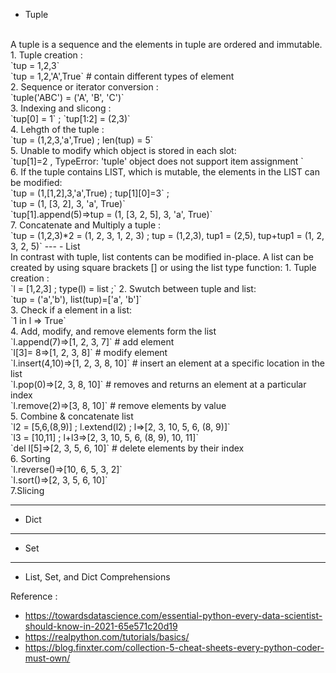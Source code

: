 
- Tuple
<br> 
A tuple is a sequence and the elements in tuple are ordered and immutable. 
1. Tuple creation : 
<br>
`tup = 1,2,3`
<br>
`tup = 1,2,'A',True` # contain different types of element
<br>
2. Sequence or iterator conversion :
<br>
`tuple('ABC') = ('A', 'B', 'C')`
<br>
3. Indexing and slicong : 
<br>
`tup[0] = 1` ; `tup[1:2] = (2,3)`
<br>
4. Lehgth of the tuple : 
<br>
`tup = (1,2,3,'a',True) ; len(tup) = 5`
<br>
5. Unable to modify which object is stored in each slot: 
<br>
`tup[1]=2 , TypeError: 'tuple' object does not support item assignment `
<br>
6. If the tuple contains LIST, which is mutable, the elements in the LIST can be modified: 
<br>
`tup = (1,[1,2],3,'a',True) ; tup[1][0]=3` ; 
<br>
`tup = (1, [3, 2], 3, 'a', True)`
<br>
`tup[1].append(5)=>tup = (1, [3, 2, 5], 3, 'a', True)`
<br>
7. Concatenate and Multiply a tuple : 
<br>
`tup = (1,2,3)*2 = (1, 2, 3, 1, 2, 3) ; tup = (1,2,3), tup1 = (2,5), tup+tup1 = (1, 2, 3, 2, 5)`
---
- List
<br>
In contrast with tuple, list contents can be modified in-place. A list can be created by using square brackets [] or using the list type function:
1. Tuple creation : 
<br>
`l = [1,2,3] ; type(l) = list ;`
2. Swutch between tuple and list:
<br>
`tup = ('a','b'), list(tup)=['a', 'b']` 
<br>
3. Check if a element in a list:
<br>
`1 in l => True`
<br>
4. Add, modify, and remove elements form the list
<br>
`l.append(7)=>[1, 2, 3, 7]` # add element
<br>
`l[3]= 8=>[1, 2, 3, 8]` # modify element
<br>
`l.insert(4,10)=>[1, 2, 3, 8, 10]` # insert an element at a specific location in the list
<br>
`l.pop(0)=>[2, 3, 8, 10]`   # removes and returns an element at a particular index
<br>
`l.remove(2)=>[3, 8, 10]` # remove elements by value
<br>
5. Combine & concatenate list
<br>
`l2 = [5,6,(8,9)] ; l.extend(l2) ; l=>[2, 3, 10, 5, 6, (8, 9)]` 
<br>
`l3 = [10,11] ; l+l3=>[2, 3, 10, 5, 6, (8, 9), 10, 11]`
<br>
`del l[5]=>[2, 3, 5, 6, 10]` # delete elements by their index
<br>
6. Sorting 
<br>
`l.reverse()=>[10, 6, 5, 3, 2]`
<br>
`l.sort()=>[2, 3, 5, 6, 10]`
<br>
7.Slicing




---
- Dict
---
- Set
---
- List, Set, and Dict Comprehensions

Reference :
- https://towardsdatascience.com/essential-python-every-data-scientist-should-know-in-2021-65e571c20d19
- https://realpython.com/tutorials/basics/
- https://blog.finxter.com/collection-5-cheat-sheets-every-python-coder-must-own/
